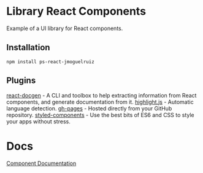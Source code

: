 # Library React Components

Example of a UI library for React components. 

## Installation
```
npm install ps-react-jmoguelruiz
```

## Plugins
[react-docgen](https://github.com/reactjs/react-docgen) - A CLI and toolbox to help extracting information from React components, and generate documentation from it.
[highlight.js](https://highlightjs.org/) - Automatic language detection.
[gh-pages](https://pages.github.com/) - Hosted directly from your GitHub repository.
[styled-components](https://styled-components.com/) - Use the best bits of ES6 and CSS to style your apps without stress.


# Docs
[Component Documentation](https://moguelor.github.io/ps-react-jmoguelruiz)
